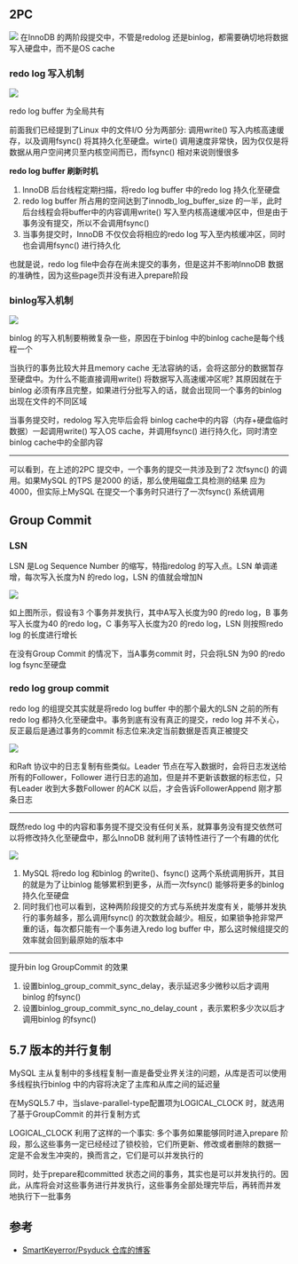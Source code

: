 ## 2PC
![](img/screenshot-20220114-111238.png)
在InnoDB 的两阶段提交中，不管是redolog 还是binlog，都需要确切地将数据写入硬盘中，而不是OS cache

### redo log 写入机制

![](img/screenshot-20220114-111437.png)

redo log buffer 为全局共有

前面我们已经提到了Linux 中的文件I/O 分为两部分: 调用write() 写入内核高速缓存，以及调用fsync() 将其持久化至硬盘。wirte() 调用速度非常快，因为仅仅是将数据从用户空间拷贝至内核空间而已，而fsync() 相对来说则慢很多

**redo log buffer 刷新时机**

1. InnoDB 后台线程定期扫描，将redo log buffer 中的redo log 持久化至硬盘
2. redo log buffer 所占用的空间达到了innodb_log_buffer_size 的一半，此时后台线程会将buffer中的内容调用write() 写入至内核高速缓冲区中，但是由于事务没有提交，所以不会调用fsync()
3. 当事务提交时，InnoDB 不仅仅会将相应的redo log 写入至内核缓冲区，同时也会调用fsync() 进行持久化

也就是说，redo log file中会存在尚未提交的事务，但是这并不影响InnoDB 数据的准确性，因为这些page页并没有进入prepare阶段

### binlog写入机制

![](img/screenshot-20220114-111816.png)

binlog 的写入机制要稍微复杂一些，原因在于binlog 中的binlog cache是每个线程一个

当执行的事务比较大并且memory cache 无法容纳的话，会将这部分的数据暂存至硬盘中。为什么不能直接调用write() 将数据写入高速缓冲区呢? 其原因就在于binlog 必须有序且完整，如果进行分批写入的话，就会出现同一个事务的binlog 出现在文件的不同区域

当事务提交时，redolog 写入完毕后会将 binlog cache中的内容（内存+硬盘临时数据）一起调用write() 写入OS cache，并调用fsync()
进行持久化，同时清空binlog cache中的全部内容

---
可以看到，在上述的2PC 提交中，一个事务的提交一共涉及到了2 次fsync() 的调用。如果MySQL 的TPS 是2000 的话，那么使用磁盘工具检测的结果
应为4000，但实际上MySQL 在提交一个事务时只进行了一次fsync() 系统调用

## Group Commit

### LSN
LSN 是Log Sequence Number 的缩写，特指redolog 的写入点。LSN 单调递增，每次写入长度为N 的redo log，LSN 的值就会增加N

![](img/screenshot-20220114-112952.png)

如上图所示，假设有3 个事务并发执行，其中A写入长度为90 的redo log，B 事务写入长度为40 的redo log，C 事务写入长度为20 的redo log，LSN 则按照redo log 的长度进行增长

在没有Group Commit 的情况下，当A事务commit 时，只会将LSN 为90 的redo log fsync至硬盘

### redo log group commit
redo log 的组提交其实就是将redo log buffer 中的那个最大的LSN 之前的所有redo log 都持久化至硬盘中。事务到底有没有真正的提交，redo log 并不关心，反正最后是通过事务的commit 标志位来决定当前数据是否真正被提交

![](img/screenshot-20220114-113450.png)

和Raft 协议中的日志复制有些类似。Leader 节点在写入数据时，会将日志发送给所有的Follower，Follower 进行日志的追加，但是并不更新该数据的标志位，只有Leader 收到大多数Follower 的ACK 以后，才会告诉FollowerAppend 刚才那条日志

---
既然redo log 中的内容和事务提不提交没有任何关系，就算事务没有提交依然可以将修改持久化至硬盘中，那么InnoDB 就利用了该特性进行了一个有趣的优化

![](img/screenshot-20220114-114015.png)

1. MySQL 将redo log 和binlog 的write()、fsync() 这两个系统调用拆开，其目的就是为了让binlog 能够累积到更多，从而一次fsync() 能够将更多的binlog 持久化至硬盘
2. 同时我们也可以看到，这种两阶段提交的方式与系统并发度有关，能够并发执行的事务越多，那么调用fsync() 的次数就会越少。相反，如果锁争抢非常严重的话，每次都只能有一个事务进入redo log buffer 中，那么这时候组提交的效率就会回到最原始的版本中

---
提升bin log GroupCommit 的效果
1. 设置binlog_group_commit_sync_delay，表示延迟多少微秒以后才调用binlog 的fsync()
2. 设置binlog_group_commit_sync_no_delay_count ，表示累积多少次以后才调用binlog 的fsync()


## 5.7 版本的并行复制
MySQL 主从复制中的多线程复制一直是备受业界关注的问题，从库是否可以使用多线程执行binlog 中的内容将决定了主库和从库之间的延迟量

在MySQL5.7 中，当slave-parallel-type配置项为LOGICAL_CLOCK 时，就选用了基于GroupCommit 的并行复制方式

LOGICAL_CLOCK 利用了这样的一个事实: 多个事务如果能够同时进入prepare 阶段，那么这些事务一定已经经过了锁校验，它们所更新、修改或者删除的数据一
定是不会发生冲突的，换而言之，它们是可以并发执行的

同时，处于prepare和committed 状态之间的事务，其实也是可以并发执行的。因此，从库将会对这些事务进行并发执行，这些事务全部处理完毕后，再转而并发
地执行下一批事务

## 参考
- [SmartKeyerror/Psyduck 仓库的博客](https://smartkeyerror.oss-cn-shenzhen.aliyuncs.com/Phyduck/database/InnoDB%20Group%20Commit.pdf)
